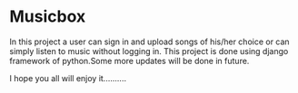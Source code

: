 # Musicbox

In this project a user can sign in and upload songs of his/her choice or can simply listen to music without logging in.
This project is done using django framework of python.Some more updates will be done in future.

I hope you all will enjoy it..........
